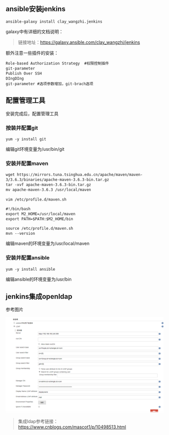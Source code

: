 ## ansible安装jenkins

```shell
ansible-galaxy install clay_wangzhi.jenkins
```

galaxy中有详细的文档说明：

> 链接地址：https://galaxy.ansible.com/clay_wangzhi/jenkins

额外注意一些插件的安装：

```
Role-based Authorization Strategy  #权限控制插件
git-parameter
Publish Over SSH
DIngDIng
git-parameter #选项参数增加，git-brach选项
```

## 配置管理工具

安装完成后，配置管理工具

### 按装并配置git

```shell
yum -y install git
```


编辑git环境变量为/usr/bin/git

### 安装并配置maven

```shell
wget https://mirrors.tuna.tsinghua.edu.cn/apache/maven/maven-3/3.6.3/binaries/apache-maven-3.6.3-bin.tar.gz
tar -xvf apache-maven-3.6.3-bin.tar.gz
mv apache-maven-3.6.3 /usr/local/maven
```

`vim /etc/profile.d/maven.sh`

```shell
#!/bin/bash
export M2_HOME=/usr/local/maven
export PATH=$PATH:$M2_HOME/bin
```

```
source /etc/profile.d/maven.sh
mvn --version
```

编辑maven的环境变量为/usr/local/maven

### 安装并配置ansible

```shell
yum -y install ansible
```

编辑ansible的环境变量为/usr/bin

## jenkins集成openldap

参考图片

![](images/jenkinsldap.png)

> 集成ldap参考链接：https://www.cnblogs.com/mascot1/p/10498513.html

